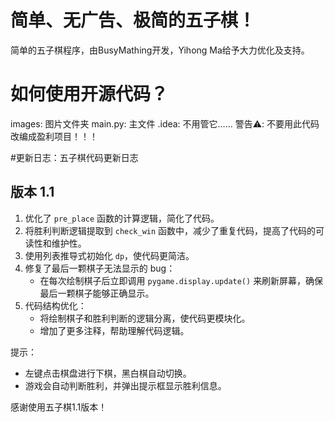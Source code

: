 # 简单、无广告、极简的五子棋！
简单的五子棋程序，由BusyMathing开发，Yihong Ma给予大力优化及支持。
# 如何使用开源代码？
images: 图片文件夹
main.py: 主文件
.idea: 不用管它……
警告⚠️: 不要用此代码改编成盈利项目！！！


#更新日志：五子棋代码更新日志

版本 1.1
-----------------
1. 优化了 `pre_place` 函数的计算逻辑，简化了代码。
2. 将胜利判断逻辑提取到 `check_win` 函数中，减少了重复代码，提高了代码的可读性和维护性。
3. 使用列表推导式初始化 `dp`，使代码更简洁。
4. 修复了最后一颗棋子无法显示的 bug：
   - 在每次绘制棋子后立即调用 `pygame.display.update()` 来刷新屏幕，确保最后一颗棋子能够正确显示。
5. 代码结构优化：
   - 将绘制棋子和胜利判断的逻辑分离，使代码更模块化。
   - 增加了更多注释，帮助理解代码逻辑。

提示：
- 左键点击棋盘进行下棋，黑白棋自动切换。
- 游戏会自动判断胜利，并弹出提示框显示胜利信息。

感谢使用五子棋1.1版本！

